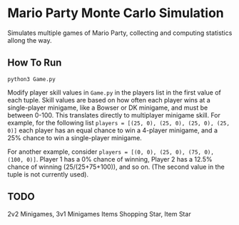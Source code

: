 # Mario Party Monte Carlo Simulation
Simulates multiple games of Mario Party, collecting and computing statistics allong the way. 


## How To Run

```python3 Game.py```

Modify player skill values in `Game.py` in the players list in the first value of each tuple. Skill values are based on how often each player wins at a single-player minigame, like a Bowser or DK minigame, and must be between 0-100. This translates directly to multiplayer minigame skill. For example, for the following list `players = [(25, 0), (25, 0), (25, 0), (25, 0)]` each player has an equal chance to win a 4-player minigame, and a 25% chance to win a single-player minigame. 

For another example, consider `players = [(0, 0), (25, 0), (75, 0), (100, 0)]`. Player 1 has a 0% chance of winning, Player 2 has a 12.5% chance of winning (25/(25+75+100)), and so on. (The second value in the tuple is not currently used). 

## TODO

2v2 Minigames, 3v1 Minigames
Items
Shopping Star, Item Star
